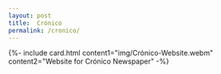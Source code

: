 ```yaml
---
layout: post
title:  Crónico
permalink: /cronico/
---
```


{%- include card.html content1="img/Crónico-Website.webm" content2="Website for Crónico Newspaper"  -%}

